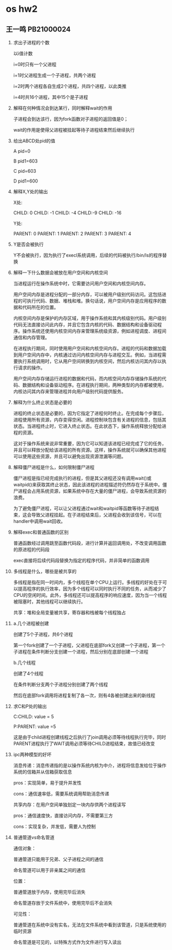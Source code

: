 # os hw2

## 王一鸣 PB21000024

1. 求出子进程的个数

   以i值计数

   i=0时只有一个父进程

   i=1时父进程生成一个子进程，共两个进程

   i=2时两个进程各自生成2个进程，共四个进程，以此类推

   i=4时共16个进程，其中15个是子进程

2. 解释在何种情况会到达某行，同时解释wait的作用

   子进程会到达该行，因为fork函数对子进程的返回值是0；

   wait的作用是使得父进程被挂起等待子进程结束然后继续执行

3. 给出ABCD处pid的值

   A pid=0

   B pid1=603

   C pid=603

   D pid1=600

4. 解释X,Y处的输出

   X处:

   CHILD: 0 CHILD: -1 CHILD: -4 CHILD:-9 CHILD: -16

   Y处:

   PARENT: 0 PARENT: 1 PARENT: 2 PARENT: 3 PARENT: 4

5. Y是否会被执行

   Y不会被执行，因为执行了execl系统调用，后续的代码被执行/bin/ls的程序替换

6. 解释一下什么数据会被放在用户空间和内核空间

   当进程运行在操作系统中时，它需要访问用户空间和内核空间内存。

   用户空间内存是进程分配的一部分内存，可以被用户级别代码访问。这包括进程的可执行代码、数据、堆栈和堆。换句话说，用户空间内存是应用程序的数据和代码所在的位置。

   内核空间内存是保护的内存区域，用于操作系统和其内核级别代码。用户级别代码无法直接访问此内存，并且它包含内核的代码、数据结构和设备驱动程序。操作系统还使用内核空间内存来管理系统级资源，例如进程调度、进程间通信和内存管理。

   在进程执行期间，同时使用用户空间和内核空间内存。进程的代码和数据加载到用户空间内存中，内核通过访问内核空间内存与进程交互。例如，当进程需要执行系统调用时，它从用户空间转换到内核空间，然后内核访问其内存以执行请求的操作。

   用户空间内存存储运行进程的数据和代码，而内核空间内存存储操作系统的代码、数据结构和设备驱动程序。在进程执行期间，两种类型的内存都被使用，内核访问其内存来管理进程并向用户级别代码提供服务。

7. 解释为什么终止状态是必要的

   进程的终止状态是必要的，因为它指定了进程何时终止。在完成每个步骤后，进程使用所有资源，内存变得空闲。进程控制块包含有关进程的信息，包括其状态。当进程终止时，它进入终止状态。在此状态下，操作系统释放分配给进程的资源。

   这对于操作系统来说非常重要，因为它可以知道该进程已经完成了它的任务，并且可以释放分配给该进程的所有资源。这样，操作系统就可以确保其他进程可以使用这些资源，并且可以避免出现资源泄漏等问题。

8. 解释僵尸进程是什么，如何限制僵尸进程

   僵尸进程是指已经完成执行的进程，但是其父进程还没有调用wait()或waitpid()来获取其终止状态，因此该进程的进程描述符仍然存在于系统中。僵尸进程会占用系统资源，如果系统中存在大量的僵尸进程，会导致系统资源的浪费。

   为了避免僵尸进程，可以让父进程通过wait和waitpid等函数等待子进程结束，这会导致父进程挂起。在子进程结束后，父进程会收到该信号，可以在handler中调用wait回收。

9. 解释exec和普通函数的区别

   普通函数经过调用跳至函数代码段，进行计算并返回调用处，不改变调用函数的原进程的代码段

   exec直接将后续代码段替换为指定的程序代码，并非简单的函数调用

10. 多线程是什么，哪些是被共享的

    多线程是指在同一时间内，多个线程在单个CPU上运行。多线程的好处在于可以提高程序的执行效率，因为多个线程可以同时执行不同的任务，从而减少了CPU的空闲时间。此外，多线程还可以提高程序的响应速度，因为当一个线程被阻塞时，其他线程可以继续执行。

    共享：堆和全局变量被共享，寄存器和栈被每个线程独占

11. a.几个进程被创建

    创建了5个子进程，共6个进程

    第一个fork创建了一个子进程，父进程在底部fork又创建一个子进程，第一个子进程在条件判断分支创建一个进程，然后分别在底部创建一个进程

    b.几个线程

    创建了4个线程

    在条件判断分支两个子进程分别创建了两个线程

    然后在底部fork调用将进程复制了各一次，则有4各被创建出来的新线程

12. 求C和P处的输出

    C:CHILD: value = 5

    P:PARENT: value =5

    这是由于child进程创建线程之后执行了join调用必须等待线程执行完毕，同时PARENT进程执行了WAIT调用必须等待CHILD进程结束，故值已经改变

13. ipc两种模型的好坏

    消息传递：消息传递指的是以操作系统内核为中介，进程将信息发给位于操作系统的信箱并从信箱获取信息

    pros：实现简单，易于提升并发性

    cons：通信速率低，需要系统调用帮助消息传递

    共享内存：在用户空间单独划定一块内存供两个进程读写

    pros：通信速度快，直接访问内存，不需要第三方

    cons：实现复杂，并发低，需要人为控制

14. 普通管道vs命名管道

    通信对象：

    普通管道只能用于兄弟、父子进程之间的通信

    命名管道可以用于非亲属之间的通信

    位置：

    普通管道放于内存，使用完毕后消失

    命名管道存放于文件系统中，使用完毕后不会消失

    可见性：

    普通管道在系统中没有实名，无法在文件系统中看到该管道，只是系统使用的临时资源

    命名管道是可见的，以特殊方式作为文件进行写入读出	